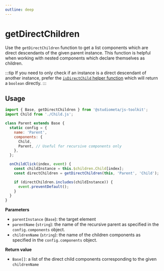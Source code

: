 ```yaml
---
outline: deep
---
```


# getDirectChildren

Use the `getDirectChildren` function to get a list components which are direct descendants of the given parent instance. This function is helpful when working with nested components which declare themselves as children.

:::tip
If you need to only check if an instance is a direct descendant of another instance, prefer the [`isDirectChild` helper function](/api/helpers/isDirectChild.md) which will return a `boolean` directly.
:::

## Usage

```js {1,9,16}
import { Base, getDirectChildren } from '@studiometa/js-toolkit';
import Child from './Child.js';

class Parent extends Base {
  static config = {
    name: 'Parent',
    components: {
      Child,
      Parent, // Useful for recursive components only
    },
  };

  onChildClick(index, event) {
    const childInstance = this.$children.Child[index];
    const directChildren = getDirectChildren(this, 'Parent', 'Child');

    if (directChildren.includes(childInstance)) {
      event.preventDefault();
    }
  }
}
```

**Parameters**

- `parentInstance` (`Base`): the target element
- `parentName` (`string`): the name of the recursive parent as specified in the `config.components` object.
- `childrenName` (`string`): the name of the children components as specified in the `config.components` object.

**Return value**

- `Base[]`: a list of the direct child components corresponding to the given `childrenName`
